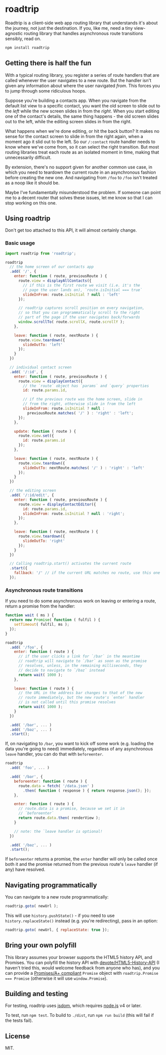 # roadtrip

Roadtrip is a client-side web app routing library that understands it's about the journey, not just the destination. If you, like me, need a tiny view-agnostic routing library that handles asynchronous route transitions sensibly, read on.

```bash
npm install roadtrip
```


## Getting there is half the fun

With a typical routing library, you register a series of route handlers that are called whenever the user navigates to a new route. But the handler isn't given any information about where the user navigated *from*. This forces you to jump through some ridiculous hoops.

Suppose you're building a contacts app. When you navigate from the default list view to a specific contact, you want the old screen to slide out to the *left* while the new screen slides in from the *right*. When you start editing one of the contact's details, the same thing happens - the old screen slides out to the left, while the editing screen slides in from the right.

What happens when we're done editing, or hit the back button? It makes no sense for the contact screen to slide in from the right again, when a moment ago it slid out to the left. So our `/:contact` route handler needs to know where we've come from, so it can select the right transition. But most routing libraries treat each route as an isolated moment in time, making that unnecessarily difficult.

By extension, there's no support given for another common use case, in which you need to teardown the current route in an asynchronous fashion before creating the new one. And navigating from `/foo` to `/foo` isn't treated as a noop like it should be.

Maybe I've fundamentally misunderstood the problem. If someone can point me to a decent router that solves these issues, let me know so that I can stop working on this one.


## Using roadtrip

Don't get too attached to this API, it will almost certainly change.


### Basic usage

```js
import roadtrip from 'roadtrip';

roadtrip
  // the home screen of our contacts app
  .add( '/', {
    enter: function ( route, previousRoute ) {
      route.view = displayAllContacts({
      	// if this is the first route we visit (i.e. it's the
      	// page the user lands on), `route.isInitial === true`
      	slideInFrom: route.isInitial ? null : 'left'
      });

      // roadtrip captures scroll position on every navigation,
      // so that you can programmatically scroll to the right
      // part of the page if the user navigates back/forwards
      window.scrollTo( route.scrollX, route.scrollY );
    },

    leave: function ( route, nextRoute ) {
      route.view.teardown({
      	slideOutTo: 'left'
      });
    }
  })

  // individual contact screen
  .add( '/:id', {
    enter: function ( route, previousRoute ) {
      route.view = displayContact({
      	// the `route` object has `params` and `query` properties
      	id: route.params.id,

      	// if the previous route was the home screen, slide in
      	// from the right, otherwise slide in from the left
      	slideInFrom: route.isInitial ? null :
      	  previousRoute.matches( '/' ) : 'right' : 'left';
      });
    },

    update: function ( route ) {
      route.view.set({
        id: route.params.id
      });
    },

    leave: function ( route, nextRoute ) {
      route.view.teardown({
      	slideOutTo: nextRoute.matches( '/' ) : 'right' : 'left'
      });
    }
  })

  // the editing screen
  .add( '/:id/edit', {
    enter: function ( route, previousRoute ) {
      route.view = displayContactEditor({
      	id: route.params.id,
        slideInFrom: route.isInitial ? null : 'right';
      });
    },

    leave: function ( route, nextRoute ) {
      route.view.teardown({
      	slideOutTo: 'right'
      });
    }
  })

  // Calling roadtrip.start() activates the current route
  .start({
    fallback: '/' // if the current URL matches no route, use this one
  });
```

### Asynchronous route transitions

If you need to do some asynchronous work on leaving or entering a route, return a promise from the handler:

```js
function wait ( ms ) {
  return new Promise( function ( fulfil ) {
    setTimeout( fulfil, ms );
  });
}

roadtrip
  .add( '/foo', {
    enter: function ( route ) {
      // if the user clicks a link for `/bar` in the meantime
      // roadtrip will navigate to `/bar` as soon as the promise
      // resolves, unless, in the remaining milliseconds, they
      // decide to navigate to `/baz` instead
      return wait( 1000 );
    },

    leave: function ( route ) {
      // the URL in the address bar changes to that of the new
      // route immediately, but the new route's `enter` handler
      // is not called until this promise resolves
      return wait( 1000 );
    }
  })

  .add( '/bar', ... )
  .add( '/baz', ... )
  .start();
```

If, on navigating to `/bar`, you want to kick off some work (e.g. loading the data you're going to need) immediately, regardless of any asynchronous `leave` handler, you can do that with `beforeenter`.

```js
roadtrip
  .add( 'foo', ... )

  .add( '/bar', {
    beforeenter: function ( route ) {
      route.data = fetch( '/data.json' )
        .then( function ( response ) { return response.json(); });
    },

    enter: function ( route ) {
      // route.data is a promise, because we set it in
      // `beforeenter`
      return route.data.then( renderView );
    }

    // note: the `leave handler is optional!
  })

  .add( '/baz', ... )
  .start();
```

If `beforeenter` returns a promise, the `enter` handler will only be called once both it and the promise returned from the previous route's `leave` handler (if any) have resolved.

## Navigating programmatically

You can navigate to a new route programmatically:

```js
roadtrip.goto( newUrl );
```

This will use `history.pushState()` - if you need to use `history.replaceState()` instead (e.g. you're redirecting), pass in an option:

```js
roadtrip.goto( newUrl, { replaceState: true });
```


## Bring your own polyfill

This library assumes your browser supports the HTML5 history API, and Promises. You can polyfill the history API with [devote/HTML5-History-API](https://github.com/devote/HTML5-History-API) (I haven't tried this, would welcome feedback from anyone who has), and you can provide a [Promises/A+ compliant](https://promisesaplus.com/) `Promise` object with `roadtrip.Promise === Promise` (otherwise it will use `window.Promise`).


## Building and testing

For testing, roadtrip uses [jsdom](https://github.com/tmpvar/jsdom), which requires [node.js](https://nodejs.org/) v4 or later.

To test, run `npm test`. To build to `./dist`, run `npm run build` (this will fail if the tests fail).



## License

MIT.
